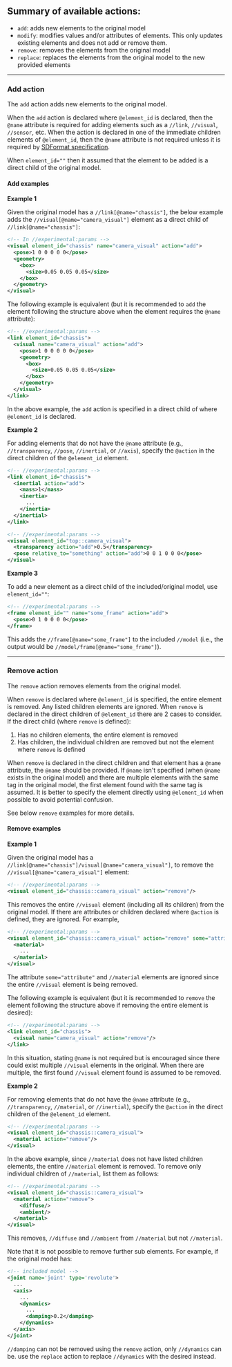 ## Summary of available actions:

* `add`: adds new elements to the original model
* `modify`: modifies values and/or attributes of elements.
This only updates existing elements and does not add or remove them.
* `remove`: removes the elements from the original model
* `replace`: replaces the elements from the original model to the new provided elements

---

### Add action

The `add` action adds new elements to the original model.

When the `add` action is declared where `@element_id` is declared,
then the `@name` attribute is required for adding elements
such as a `//link`, `//visual`, `//sensor`, etc.
When the action is declared in one of the immediate children elements of
`@element_id`, then the `@name` attribute is not required unless it is required
by [SDFormat specification](http://sdformat.org/spec).

When `element_id=""` then it assumed that the element to be added is a direct
child of the original model.

#### Add examples

**Example 1**

Given the original model has a `//link[@name="chassis"]`, the below example
adds the `//visual[@name="camera_visual"]` element as a direct child of
`//link[@name="chassis"]`:

```xml
<!-- In //experimental:params -->
<visual element_id="chassis" name="camera_visual" action="add">
  <pose>1 0 0 0 0 0</pose>
  <geometry>
    <box>
      <size>0.05 0.05 0.05</size>
    </box>
  </geometry>
</visual>
```

The following example is equivalent (but it is recommended to `add` the element
following the structure above when the element requires the `@name` attribute):

```xml
<!-- //experimental:params -->
<link element_id="chassis">
  <visual name="camera_visual" action="add">
    <pose>1 0 0 0 0 0</pose>
    <geometry>
      <box>
        <size>0.05 0.05 0.05</size>
      </box>
    </geometry>
  </visual>
</link>
```

In the above example, the `add` action is specified in a direct child of where
`@element_id` is declared.

**Example 2**

For adding elements that do not have the `@name` attribute
(e.g., `//transparency`, `//pose`, `//inertial`, or `//axis`),
specify the `@action` in the direct children of the `@element_id` element.

```xml
<!-- //experimental:params -->
<link element_id="chassis">
  <inertial action="add">
    <mass>1</mass>
    <inertia>
      ...
    </inertia>
  </inertial>
</link>
```

```xml
<!-- //experimental:params -->
<visual element_id="top::camera_visual">
  <transparency action="add">0.5</transparency>
  <pose relative_to="something" action="add">0 0 1 0 0 0</pose>
</visual>
```

**Example 3**

To add a new element as a direct child of the included/original model, use `element_id=""`:

```xml
<!-- //experimental:params -->
<frame element_id="" name="some_frame" action="add">
  <pose>0 1 0 0 0 0</pose>
</frame>
```

This adds the `//frame[@name="some_frame"]` to the included `//model`
(i.e., the output would be `//model/frame[@name="some_frame"]`).

---

### Remove action

The `remove` action removes elements from the original model.

When `remove` is declared where `@element_id` is specified, the entire element is removed.
Any listed children elements are ignored.
When `remove` is declared in the direct children of `@element_id` there are 2 cases to consider.
If the direct child (where `remove` is defined):
1. Has no children elements, the entire element is removed
1. Has children, the individual children are removed but not the element where `remove` is defined

When `remove` is declared in the direct children and that element has a `@name` attribute,
the `@name` should be provided. If `@name` isn't specified
(when `@name` exists in the original model) and there are multiple elements
with the same tag in the original model, the first element found with the same tag is assumed.
It is better to specify the element directly using `@element_id` when possible to
avoid potential confusion.

See below `remove` examples for more details.

#### Remove examples

**Example 1**

Given the original model has a `//link[@name="chassis"]/visual[@name="camera_visual"]`,
to remove the `//visual[@name="camera_visual"]` element:

```xml
<!-- //experimental:params -->
<visual element_id="chassis::camera_visual" action="remove"/>
```

This removes the entire `//visual` element (including all its children) from the original model.
If there are attributes or children declared where `@action` is defined,
they are ignored. For example,

```xml
<!-- //experimental:params -->
<visual element_id="chassis::camera_visual" action="remove" some="attribute">
  <material>
    ...
  </material>
</visual>
```

The attribute `some="attribute"` and `//material` elements are ignored since
the entire `//visual` element is being removed.

The following example is equivalent (but it is recommended to `remove` the element
following the structure above if removing the entire element is desired):

```xml
<!-- //experimental:params -->
<link element_id="chassis">
  <visual name="camera_visual" action="remove"/>
</link>
```

In this situation, stating `@name` is not required but is encouraged
since there could exist multiple `//visual` elements in the original.
When there are multiple, the first found `//visual` element found is assumed to be removed.

**Example 2**

For removing elements that do not have the `@name` attribute
(e.g., `//transparency`, `//material`, or `//inertial`),
specify the `@action` in the direct children of the `@element_id` element.

```xml
<!-- //experimental:params -->
<visual element_id="chassis::camera_visual">
  <material action="remove"/>
</visual>
```

In the above example, since `//material` does not have listed children elements,
the entire `//material` element is removed.
To remove only individual children of `//material`, list them as follows:

```xml
<!-- //experimental:params -->
<visual element_id="chassis::camera_visual">
  <material action="remove">
    <diffuse/>
    <ambient/>
  </material>
</visual>
```

This removes, `//diffuse` and `//ambient` from `//material` but not `//material`.

Note that it is not possible to remove further sub elements.
For example, if the original model has:

```xml
<!-- included model -->
<joint name='joint' type='revolute'>
  ...
  <axis>
    ...
    <dynamics>
      ...
      <damping>0.2</damping>
    </dynamics>
  </axis>
</joint>
```

`//damping` can not be removed using the `remove` action, only `//dynamics` can be.
use the `replace` action to replace `//dynamics` with the desired instead.
